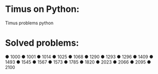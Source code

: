 # Timus on Python:
Timus problems python
# Solved problems:
● 1000
● 1001
● 1014
● 1025
● 1068
● 1290
● 1293
● 1296
● 1409
● 1493
● 1545
● 1567
● 1573
● 1785
● 1820
● 2023
● 2066
● 2095
● 2100
